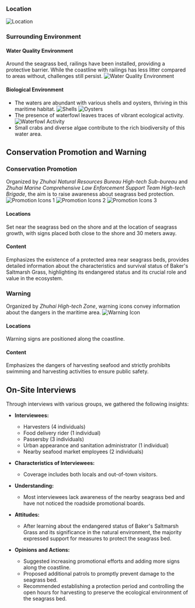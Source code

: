 ### Location
![Location](https://image.wall-breaker-no4.xyz/imgs/20231206142623.png)

### Surrounding Environment

#### Water Quality Environment

Around the seagrass bed, railings have been installed, providing a protective barrier. While the coastline with railings has less litter compared to areas without, challenges still persist. ![Water Quality Environment](https://image.wall-breaker-no4.xyz/imgs/20231206142639.png)

#### Biological Environment

- The waters are abundant with various shells and oysters, thriving in this maritime habitat. ![Shells](https://image.wall-breaker-no4.xyz/imgs/20231206144458.png) ![Oysters](https://image.wall-breaker-no4.xyz/imgs/20231206144552.png)
- The presence of waterfowl leaves traces of vibrant ecological activity. ![Waterfowl Activity](https://image.wall-breaker-no4.xyz/imgs/20231206144520.png)
- Small crabs and diverse algae contribute to the rich biodiversity of this water area.

## Conservation Promotion and Warning

### Conservation Promotion

Organized by *Zhuhai Natural Resources Bureau High-tech Sub-bureau* and *Zhuhai Marine Comprehensive Law Enforcement Support Team High-tech Brigade*, the aim is to raise awareness about seagrass bed protection.
![Promotion Icons 1](https://image.wall-breaker-no4.xyz/imgs/20231206144642.png) 
![Promotion Icons 2](https://image.wall-breaker-no4.xyz/imgs/20231206144655.png) 
![Promotion Icons 3](https://image.wall-breaker-no4.xyz/imgs/20231206144700.png)

#### Locations
Set near the seagrass bed on the shore and at the location of seagrass growth, with signs placed both close to the shore and 30 meters away.

#### Content
Emphasizes the existence of a protected area near seagrass beds, provides detailed information about the characteristics and survival status of Baker's Saltmarsh Grass, highlighting its endangered status and its crucial role and value in the ecosystem.

### Warning

Organized by *Zhuhai High-tech Zone*, warning icons convey information about the dangers in the maritime area.
![Warning Icon](https://image.wall-breaker-no4.xyz/imgs/20231206144725.png)

#### Locations
Warning signs are positioned along the coastline.

#### Content
Emphasizes the dangers of harvesting seafood and strictly prohibits swimming and harvesting activities to ensure public safety.

## On-Site Interviews

Through interviews with various groups, we gathered the following insights:

- **Interviewees:**
	- Harvesters (4 individuals)
	- Food delivery rider (1 individual)
	- Passersby (3 individuals)
	- Urban appearance and sanitation administrator (1 individual)
	- Nearby seafood market employees (2 individuals)

- **Characteristics of Interviewees:**
	- Coverage includes both locals and out-of-town visitors.

- **Understanding:**
	- Most interviewees lack awareness of the nearby seagrass bed and have not noticed the roadside promotional boards.

- **Attitudes:**
	- After learning about the endangered status of Baker's Saltmarsh Grass and its significance in the natural environment, the majority expressed support for measures to protect the seagrass bed.

- **Opinions and Actions:**
	- Suggested increasing promotional efforts and adding more signs along the coastline.
	- Proposed additional patrols to promptly prevent damage to the seagrass bed.
	- Recommended establishing a protection period and controlling the open hours for harvesting to preserve the ecological environment of the seagrass bed.